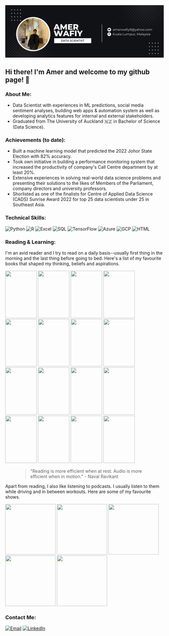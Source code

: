 <img alt="Header" src="https://raw.githubusercontent.com/amerwafiy/amerwafiy/main/amer-banner2.png"/>

## Hi there! I'm Amer and welcome to my github page! 👋

### About Me:
- Data Scientist with experiences in ML predictions, social media sentiment analyses, building web apps & automation system as well as developing analytics features for internal and external stakeholders.
- Graduated from The University of Auckland 🇳🇿 in Bachelor of Science (Data Science).

### Achievements (to date):
- Built a machine learning model that predicted the 2022 Johor State Election with 82% accuracy.
- Took own initiative in building a performance monitoring system that increased the productivity of company's Call Centre department by at least 20%.
- Extensive experiences in solving real-world data science problems and presenting their solutions to the likes of Members of the Parliament, company directors and university professors.
- Shorlisted as one of the finalists for Centre of Applied Data Science (CADS) Sunrise Award 2022 for top 25 data scientists under 25 in Southeast Asia.

### Technical Skills:
<p>
<img alt="Python" src="https://img.shields.io/badge/Python-3776AB?style=for-the-badge&logo=python&logoColor=white"/>
<img alt="R" src="https://img.shields.io/badge/R-276DC3?style=for-the-badge&logo=r&logoColor=white"/>
<img alt="Excel" src="https://img.shields.io/badge/Microsoft_Excel-217346?style=for-the-badge&logo=microsoft-excel&logoColor=white"/>
<img alt="SQL" src="https://img.shields.io/badge/MySQL-005C84?style=for-the-badge&logo=mysql&logoColor=white"/>
<img alt="TensorFlow" src="https://img.shields.io/badge/TensorFlow-FF6F00?style=for-the-badge&logo=tensorflow&logoColor=white"/>
<img alt="Azure" src="https://img.shields.io/badge/Microsoft_Azure-0089D6?style=for-the-badge&logo=microsoft-azure&logoColor=white"/>
<img alt="GCP" src="https://img.shields.io/badge/Google_Cloud-4285F4?style=for-the-badge&logo=google-cloud&logoColor=white"/>
<img alt="HTML" src="https://img.shields.io/badge/HTML5-E34F26?style=for-the-badge&logo=html5&logoColor=white"/>
</p>

### Reading & Learning:
<p>I'm an avid reader and I try to read on a daily basis--usually first thing in the morning and the last thing before going to bed. Here's a list of my favourite books that shaped my thinking, beliefs and aspirations.
</p>
<p>
<img src="https://kbimages1-a.akamaihd.net/ff04a48d-1910-4064-b052-5e7bb0601ebf/1200/1200/False/everybody-lies-1.jpg" width="100" height="150"/>
<img src="http://cdn.shopify.com/s/files/1/0511/7575/1837/products/9781439199190.jpg?v=1612923204" width="100" height="150"/>
<img src="https://i.gr-assets.com/images/S/compressed.photo.goodreads.com/books/1391813567l/15751404.jpg" width="100" height="150"/>
<img src="https://i.gr-assets.com/images/S/compressed.photo.goodreads.com/books/1639756046l/59202599.jpg" width="100" height="150"/>
<img src="http://cdn.shopify.com/s/files/1/0511/7575/1837/products/9781847941831.jpg?v=1646016822" width="100" height="150"/>
<img src="https://images-na.ssl-images-amazon.com/images/I/81e-vyUaB6L.jpg" width="100" height="150"/>
<img src="https://kbimages1-a.akamaihd.net/7165f0d7-a437-4313-8294-68cfcaf3d717/1200/1200/False/sapiens-5.jpg" width="100" height="150"/>
<img src="https://images-na.ssl-images-amazon.com/images/I/71F+9Ktj3GL.jpg" width="100" height="150"/>
<img src="https://litbooks.com.my/wp-content/uploads/2021/07/61peRlJRMLL.jpg" width="100" height="150"/>
<img src="https://m.media-amazon.com/images/I/41s4xJZlEYL.jpg" width="100" height="150"/>
<img src="https://images-na.ssl-images-amazon.com/images/I/71RoZkCMk1L.jpg" width="100" height="150"/>
<img src="https://images-na.ssl-images-amazon.com/images/I/71uGp5GrqkL.jpg" width="100" height="150"/>
<img src="https://images-na.ssl-images-amazon.com/images/I/81AdLep0svL.jpg" width="100" height="150"/>
<img src="https://images-na.ssl-images-amazon.com/images/I/81oMQeXD1PL.jpg" width="100" height="150"/>
<img src="https://www.independent.org/images/tirbookcovers/26/tir_26_3_11_deficit_400x621.jpg" width="100" height="150"/>
<img src="https://i.gr-assets.com/images/S/compressed.photo.goodreads.com/books/1569897778l/45894166.jpg" width="100" height="150"/>
</p>

<figure class="quote">
  <blockquote>
    "Reading is more efficient when at rest. Audio is more efficient when in motion." - Naval Ravikant
  </blockquote>
</figure>


<p> Apart from reading, I also like listening to podcasts. I usually listen to them while driving and in between workouts. Here are some of my favourite shows.</p>
<p>
<img src="https://yt3.ggpht.com/ytc/AKedOLS6t6OUTSPyxXG9rRsmKhvVWvLNcL6dxJBCik8f=s900-c-k-c0x00ffffff-no-rj" width="160" height="160"/>
<img src="https://i.scdn.co/image/ab6765630000ba8a563ebb538d297875b10114b7" width="160" height="160"/>
<img src="https://i.scdn.co/image/ab6765630000ba8a233f95c70bf4beb9ad0fdfd9" width="160" height="160"/>
<img src="https://images.fineartamerica.com/images/artworkimages/mediumlarge/2/rogan-experience-juice-lili.jpg" width="160" height="160"/>
<img src="https://www.httotw.com/favicon.ico" width="160" height="160"/>
</p>

### Contact Me:
[<img alt="Email" src="https://img.shields.io/badge/Gmail-D14836?style=for-the-badge&logo=gmail&logoColor=white"/>][email]
[<img alt="LinkedIn" src="https://img.shields.io/badge/LinkedIn-0077B5?style=for-the-badge&logo=linkedin&logoColor=white"/>][linkedin]


[email]: amerwafiy9@yahoo.com
[linkedin]: https://www.linkedin.com/in/amerwafiy/
